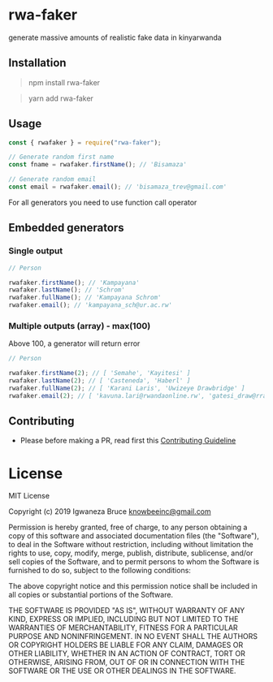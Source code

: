 # rwa-faker

generate massive amounts of realistic fake data in kinyarwanda

## Installation

> npm install rwa-faker

> yarn add rwa-faker

## Usage

```js
const { rwafaker } = require("rwa-faker");

// Generate random first name
const fname = rwafaker.firstName(); // 'Bisamaza'

// Generate random email
const email = rwafaker.email(); // 'bisamaza_trev@gmail.com'
```

For all generators you need to use function call operator

## Embedded generators

### Single output

```js
// Person

rwafaker.firstName(); // 'Kampayana'
rwafaker.lastName(); // 'Schrom'
rwafaker.fullName(); // 'Kampayana Schrom'
rwafaker.email(); // 'kampayana_sch@ur.ac.rw'
```

### Multiple outputs (array) - max(100)

Above 100, a generator will return error

```js
// Person

rwafaker.firstName(2); // [ 'Semahe', 'Kayitesi' ]
rwafaker.lastName(2); // [ 'Casteneda', 'Haberl' ]
rwafaker.fullName(2); // [ 'Karani Laris', 'Uwizeye Drawbridge' ]
rwafaker.email(2); // [ 'kavuna.lari@rwandaonline.rw', 'gatesi_draw@rra.gov.rw' ]
```

## Contributing

- Please before making a PR, read first this [Contributing Guideline](./CONTRIBUTING.md)

# License

MIT License

Copyright (c) 2019 Igwaneza Bruce <knowbeeinc@gmail.com>

Permission is hereby granted, free of charge, to any person obtaining a copy
of this software and associated documentation files (the "Software"), to deal
in the Software without restriction, including without limitation the rights
to use, copy, modify, merge, publish, distribute, sublicense, and/or sell
copies of the Software, and to permit persons to whom the Software is
furnished to do so, subject to the following conditions:

The above copyright notice and this permission notice shall be included in all
copies or substantial portions of the Software.

THE SOFTWARE IS PROVIDED "AS IS", WITHOUT WARRANTY OF ANY KIND, EXPRESS OR
IMPLIED, INCLUDING BUT NOT LIMITED TO THE WARRANTIES OF MERCHANTABILITY,
FITNESS FOR A PARTICULAR PURPOSE AND NONINFRINGEMENT. IN NO EVENT SHALL THE
AUTHORS OR COPYRIGHT HOLDERS BE LIABLE FOR ANY CLAIM, DAMAGES OR OTHER
LIABILITY, WHETHER IN AN ACTION OF CONTRACT, TORT OR OTHERWISE, ARISING FROM,
OUT OF OR IN CONNECTION WITH THE SOFTWARE OR THE USE OR OTHER DEALINGS IN THE
SOFTWARE.
